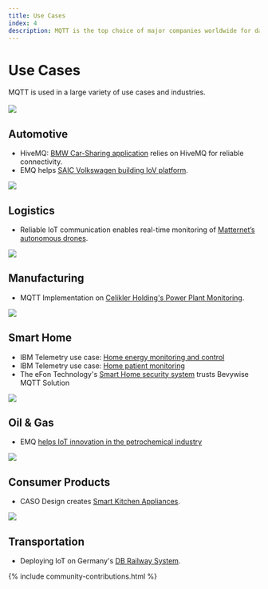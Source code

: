 ```yaml
---
title: Use Cases
index: 4
description: MQTT is the top choice of major companies worldwide for data exchange with constrained devices and server applications.
---
```


<div class="content-floating">
<h1>Use Cases</h1>
MQTT is used in a large variety of use cases and industries. 
<br/><br/>
   <section id="use-cases">
      <article class="use-case">
         <img src="{{ '/assets/img/automotive.jpg' | relative_url }}" class="use-case-img">
         <div class="use-case-description">
            <h2 id="automotive">Automotive</h2>
            <ul>
               <li>HiveMQ: <a href="https://www.hivemq.com/case-studies/bmw-mobility-services/">BMW Car-Sharing application</a> relies on HiveMQ for reliable connectivity.</li>
               <li>EMQ helps <a href="https://www.emqx.com/en/blog/emqx-in-volkswagen-iov">SAIC Volkswagen building IoV platform</a>.</li>
            </ul>
         </div>
      </article>
   <!-- Use Case Category -->
      <article class="use-case">
         <img src="{{ '/assets/img/logistics.jpg' | relative_url }}" class="use-case-img">
         <div class="use-case-description">
            <h2 id="logistics">Logistics</h2>
            <ul>
               <li>Reliable IoT communication enables real-time monitoring of <a href="https://www.hivemq.com/case-studies/matternet/">Matternet’s autonomous drones</a>.</li>
            </ul>
         </div>
      </article>
   <!-- Use Case Category -->
      <article class="use-case">
         <img src="{{ '/assets/img/manufacturing.jpg' | relative_url }}" class="use-case-img">
         <div class="use-case-description">
            <h2 id="manufacturing">Manufacturing</h2>
            <ul>
               <li>MQTT Implementation on <a href="https://www.bevywise.com/blog/iot-success-stories-mqtt-broker-celikler-holding/">Celikler Holding's Power Plant Monitoring</a>.</li>
            </ul>
         </div>
      </article>
   <!-- Use Case Category -->
      <article class="use-case">
         <img src="{{ '/assets/img/smart-home.jpg' | relative_url }}" class="use-case-img">
         <div class="use-case-description">
            <h2 id="smarthome">Smart Home</h2>
            <ul>
               <li>IBM Telemetry use case: <a href="https://www.ibm.com/support/knowledgecenter/en/SSFKSJ_8.0.0/com.ibm.mq.pro.doc/q002790_.htm">Home energy monitoring and control</a></li>
               <li>IBM Telemetry use case: <a href="https://www.ibm.com/support/knowledgecenter/en/SSFKSJ_8.0.0/com.ibm.mq.pro.doc/q002780_.htm">Home patient monitoring</a></li>
               <li>The eFon Technology's <a href="https://www.bevywise.com/blog/iot-home-security-system-mqtt-broker/">Smart Home security system</a> trusts Bevywise MQTT Solution</li>
            </ul>
         </div>
      </article>
   <!-- Use Case Category -->
      <article class="use-case">
         <img src="{{ '/assets/img/oil-and-gas.jpg' | relative_url }}" class="use-case-img">
         <div class="use-case-description">
            <h2 id="oil-gas">Oil &amp; Gas</h2>
            <ul>
               <li>EMQ <a href="https://www.emqx.com/en/customers/emq-helps-innovation-in-the-oil-iot">helps IoT innovation in the petrochemical industry</a></li>
            </ul>
         </div>
      </article>
   <!-- Use Case Category -->
      <article class="use-case">
         <img src="{{ '/assets/img/consumer-products.jpg' | relative_url }}" class="use-case-img">
         <div class="use-case-description">
            <h2 id="consumer-products">Consumer Products</h2>
            <ul>
               <li>CASO Design creates <a href="https://www.hivemq.com/case-studies/caso/">Smart Kitchen Appliances</a>.</li>
            </ul>
         </div>
      </article>
   <!-- Use Case Category -->
      <article class="use-case">
         <img src="{{ '/assets/img/transportation.jpg' | relative_url }}" class="use-case-img">
         <div class="use-case-description">
         <h2 id="transportation">Transportation</h2>
         <ul>
            <li>Deploying IoT on Germany's <a href="https://iot.eclipse.org/community/resources/case-studies/iot-on-railway-systems-db/">DB Railway System</a>.</li>
         </ul>
      </div>
      </article>
   </section>
</div>

{% include community-contributions.html %}
